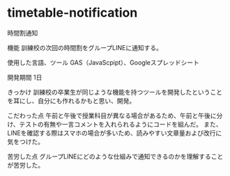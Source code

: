 # timetable-notification
時間割通知

機能
 訓練校の次回の時間割をグループLINEに通知する。

使用した言語、ツール
 GAS（JavaScpipt）、Googleスプレッドシート

開発期間
 1日

きっかけ
 訓練校の卒業生が同じような機能を持つツールを開発したということを耳にし、自分にも作れるかもと思い、開発。
 
こだわった点
 午前と午後で授業科目が異なる場合があるため、午前と午後に分け、テストの有無や一言コメントを入れられるようにコードを組んだ。
 また、LINEを確認する際はスマホの場合が多いため、読みやすい文章量および改行に気をつけた。
 
苦労した点
 グループLINEにどのような仕組みで通知できるのかを理解することが苦労した。
